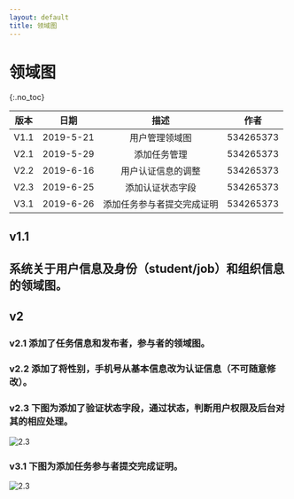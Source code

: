 ```yaml
---
layout: default
title: 领域图
---
```


# 领域图

{:.no_toc}

| 版本 |   日期    | 描述 |  作者   |
| :--: | :-------: | :--: | :-----: |
| V1.1 | 2019-5-21 | 用户管理领域图 | 534265373 |
| V2.1 | 2019-5-29 | 添加任务管理 | 534265373 |
| V2.2 | 2019-6-16 | 用户认证信息的调整 | 534265373 |
| V2.3 | 2019-6-25 | 添加认证状态字段 | 534265373 |
| V3.1 | 2019-6-26 | 添加任务参与者提交完成证明 | 534265373 |


## v1.1

## 系统关于用户信息及身份（student/job）和组织信息的领域图。

## v2

### v2.1 添加了任务信息和发布者，参与者的领域图。


### v2.2 添加了将性别，手机号从基本信息改为认证信息（不可随意修改）。


### v2.3 下图为添加了验证状态字段，通过状态，判断用户权限及后台对其的相应处理。

![2.3](/DomainModel.png)

### v3.1 下图为添加任务参与者提交完成证明。

![2.3](/DomainModel2.png)
